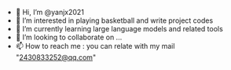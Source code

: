 - 👋 Hi, I’m @yanjx2021
- 👀 I’m interested in playing basketball and write project codes
- 🌱 I’m currently learning large language models and related tools
- 💞️ I’m looking to collaborate on ...
- 📫 How to reach me : you can relate with my mail "2430833252@qq.com"

<!---
yanjx2021/yanjx2021 is a ✨ special ✨ repository because its `README.md` (this file) appears on your GitHub profile.
You can click the Preview link to take a look at your changes.
--->
